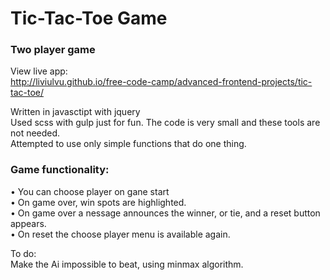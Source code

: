 # Tic-Tac-Toe Game  

### Two player game  
View live app:  
http://liviulvu.github.io/free-code-camp/advanced-frontend-projects/tic-tac-toe/  

Written in javasctipt with jquery  
Used scss with gulp just for fun. The code is very small and these tools are not needed.  
Attempted to use only simple functions that do one thing.  
  
### Game functionality:  
• You can choose player on gane start  
• On game over, win spots are highlighted.  
• On game over a nessage announces the winner, or tie, and a reset button appears.  
• On reset the choose player menu is available again.  
  
  
To do:  
Make the Ai impossible to beat, using minmax algorithm.  